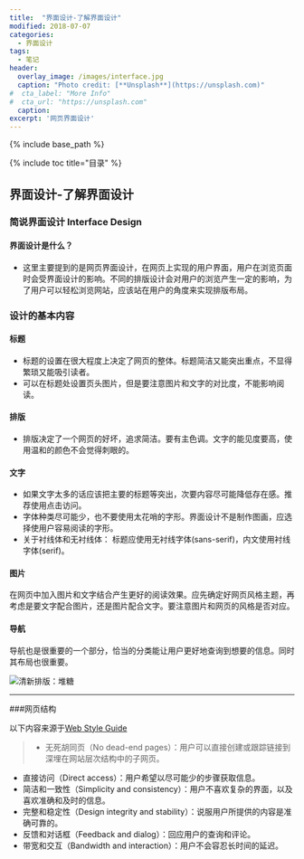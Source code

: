 ```yaml
---
title:  "界面设计-了解界面设计"
modified: 2018-07-07 
categories: 
  - 界面设计
tags:
  - 笔记  
header:
  overlay_image: /images/interface.jpg 
  caption: "Photo credit: [**Unsplash**](https://unsplash.com)"
#  cta_label: "More Info" 
#  cta_url: "https://unsplash.com"
  caption:
excerpt: '网页界面设计'
---
```

 
{% include base_path %}
 
{% include toc title="目录" %}

 
  
## 界面设计-了解界面设计
 
### 简说界面设计 Interface Design
 
#### 界面设计是什么？
- 这里主要提到的是网页界面设计，在网页上实现的用户界面，用户在浏览页面时会受界面设计的影响。不同的排版设计会对用户的浏览产生一定的影响，为了用户可以轻松浏览网站，应该站在用户的角度来实现排版布局。

### 设计的基本内容

#### 标题
- 标题的设置在很大程度上决定了网页的整体。标题简洁又能突出重点，不显得繁琐又能吸引读者。
- 可以在标题处设置页头图片，但是要注意图片和文字的对比度，不能影响阅读。

#### 排版
- 排版决定了一个网页的好坏，追求简洁。要有主色调。文字的能见度要高，使用温和的颜色不会觉得刺眼的。

#### 文字
- 如果文字太多的话应该把主要的标题等突出，次要内容尽可能降低存在感。推荐使用点击访问。 
- 字体种类尽可能少，也不要使用太花哨的字形。界面设计不是制作图画，应选择使用户容易阅读的字形。
- 关于衬线体和无衬线体：
 标题应使用无衬线字体(sans-serif)，内文使用衬线字体(serif)。

#### 图片
在网页中加入图片和文字结合产生更好的阅读效果。应先确定好网页风格主题，再考虑是要文字配合图片，还是图片配合文字。要注意图片和网页的风格是否对应。

#### 导航
导航也是很重要的一个部分，恰当的分类能让用户更好地查询到想要的信息。同时其布局也很重要。

![清新排版：堆糖](https://upload-images.jianshu.io/upload_images/9437529-9eaa81031222ae61.png?imageMogr2/auto-orient/strip%7CimageView2/2/w/1240)

---
 
###网页结构 

以下内容来源于[Web Style Guide](http://www.webstyleguide.com/wsg3/4-interface-design/3-interface-design.html)

> - 无死胡同页（No dead-end pages）：用户可以直接创建或跟踪链接到深埋在网站层次结构中的子网页。
- 直接访问（Direct access）：用户希望以尽可能少的步骤获取信息。
- 简洁和一致性（Simplicity and consistency）：用户不喜欢复杂的界面，以及喜欢准确和及时的信息。
- 完整和稳定性（Design integrity and stability）：说服用户所提供的内容是准确可靠的。
- 反馈和对话框（Feedback and dialog）：回应用户的查询和评论。
- 带宽和交互（Bandwidth and interaction）：用户不会容忍长时间的延迟。

